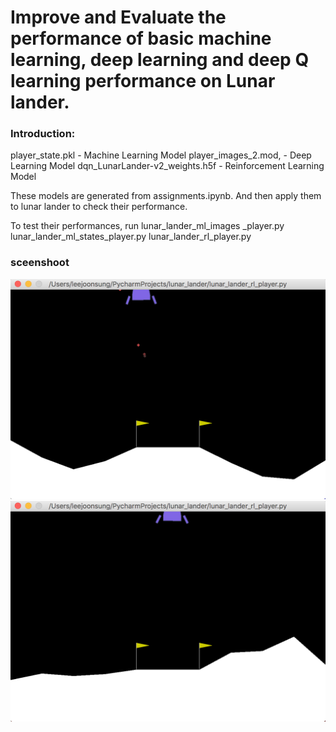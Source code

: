 # Improve and Evaluate the performance of basic machine learning, deep learning and deep Q learning performance on Lunar lander.

### Introduction:
player_state.pkl - Machine Learning Model
player_images_2.mod,  - Deep Learning Model
dqn_LunarLander-v2_weights.h5f - Reinforcement Learning Model

These models are generated  from assignments.ipynb.
And then apply them to lunar lander to check their performance.

To test their performances, run 
lunar_lander_ml_images _player.py
lunar_lander_ml_states_player.py
lunar_lander_rl_player.py

### sceenshoot
![image](https://github.com/leejoonsung007/Machine_Learning/blob/master/LunarLander/pic/lunar_lander1.png)
![image](https://github.com/leejoonsung007/Machine_Learning/blob/master/LunarLander/pic/lunar_lander2.png)







